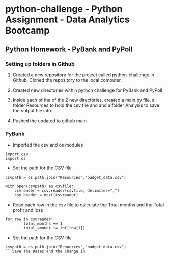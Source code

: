 # python-challenge - Python Assignment - Data Analytics Bootcamp

## Python Homework - PyBank and PyPoll

### Setting up folders in Github

1. Created a new repository for the project called python-challenge in Github. Cloned the repository to the local computer.

2. Created new directories within python challenge for PyBank and PyPoll

3. Inside each of the of the 2 new directories, created a main.py file, a folder Resources to hold the csv file and and a folder Analysis to save the output file into.

4. Pushed the updated to github main

### PyBank

   * Imported the csv and os modules
```
import csv
import os
```
   * Set the path for the CSV file
```
csvpath = os.path.join("Resources","budget_data.csv")
```
```
with open(csvpath) as csvfile:
	csvreader = csv.reader(csvfile, delimiter=",")
	csv_header = next(csvreader)
```

* Read each row in the csv file to calculate the Total months and the Total profit and loss
```
for row in csvreader:                
		total_months += 1
		total_amount += int(row[1])  
```
  * Set the path for the CSV file
```
csvpath = os.path.join("Resources","budget_data.csv")
```Save the Dates and the Change in